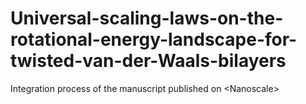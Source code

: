 # Universal-scaling-laws-on-the-rotational-energy-landscape-for-twisted-van-der-Waals-bilayers
Integration process of the manuscript published on &lt;Nanoscale>
